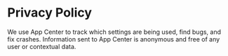 # Privacy Policy

We use App Center to track which settings are being used, find bugs, and fix crashes. Information sent to App Center is anonymous and free of any user or contextual data.
